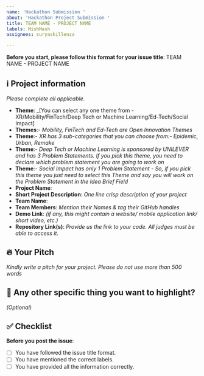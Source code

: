 ```yaml
---
name: 'Hackathon Submission '
about: 'Hackathon Project Submission '
title: TEAM NAME - PROJECT NAME
labels: MishMash
assignees: suryaskillenza

---
```


**Before you start, please follow this format for your issue title**:
TEAM NAME - PROJECT NAME

## ℹ️ Project information
_Please complete all applicable._

- **Theme**: _[You can select any one theme from - XR/Mobility/FinTech/Deep Tech or Machine Learning/Ed-Tech/Social Impact]
- **Themes**:- _Mobility, FinTech and Ed-Tech are Open Innovation Themes_
- **Theme**:- _XR has 3 sub-categories that you can choose from:- Epidemic, Urban, Remake_
- **Theme**:- _Deep Tech or Machine Learning is sponsored by UNILEVER and has 3 Problem Statements. If you pick this theme, you need to declare which problem statement you are going to work on_
- **Theme**:- _Social Impact has only 1 Problem Statement - So, if you pick this theme you just need to select this Theme and say you will work on the Problem Statement in the Idea Brief Field_
- **Project Name**:
- **Short Project Description**: _One line crisp description of your project_
- **Team Name**:
- **Team Members**: _Mention their Names & tag their GitHub handles_
- **Demo Link**: _(if any, this might contain a website/ mobile application link/ short video, etc.)_
- **Repository Link(s)**: _Provide us the link to your code. All judges must be able to access it._


## 🔥 Your Pitch
_Kindly write a pitch for your project. Please do not use more than 500 words_


## 🔦 Any other specific thing you want to highlight?
_(Optional)_

## ✅ Checklist

**Before you post the issue**:
- [ ] You have followed the issue title format.
- [ ] You have mentioned the correct labels.
- [ ] You have provided all the information correctly.
